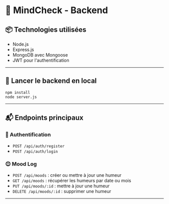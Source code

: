 # 🧠 MindCheck - Backend

## 📦 Technologies utilisées
- Node.js
- Express.js
- MongoDB avec Mongoose
- JWT pour l'authentification

---

## 🚀 Lancer le backend en local
```
npm install
node server.js
```
---
## 📬 Endpoints principaux

### 🔐 Authentification
- `POST /api/auth/register`
- `POST /api/auth/login`

### 😊 Mood Log
- `POST /api/moods` : créer ou mettre à jour une humeur
- `GET /api/moods` : récupérer les humeurs par date ou mois
- `PUT /api/moods/:id` : mettre à jour une humeur
- `DELETE /api/moods/:id` : supprimer une humeur

---
